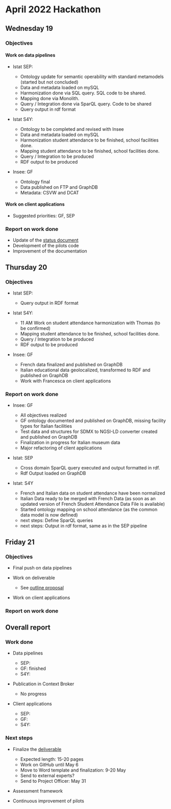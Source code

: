 # April 2022 Hackathon

## Wednesday 19

### Objectives

#### Work on data pipelines

* Istat SEP:
  * Ontology update for semantic operability with standard metamodels (started but not concluded)
  * Data and metadata loaded on mySQL
  * Harmonization done via SQL query. SQL code to be shared.
  * Mapping done via Monolith. 
  * Query / Integration done via SparQL query. Code to be shared
  * Query output in rdf format 

* Istat S4Y:
  * Ontology to be completed and revised with Insee
  * Data and metadata loaded on mySQL
  * Harmonization student attendance to be finished, school facilities done.
  * Mapping student attendance to be finished, school facilities done.
  * Query / Integration to be produced
  * RDF output to be produced

* Insee: GF
  * Ontology final
  * Data published on FTP and GraphDB
  * Metadata: CSVW and DCAT

#### Work on client applications

* Suggested priorities: GF, SEP

### Report on work done

* Update of the [status document](../pilots/status.md)
* Development of the pilots code
* Improvement of the documentation


## Thursday 20

### Objectives

* Istat SEP:
  * Query output in RDF format 

* Istat S4Y:
  * 11 AM Work on student attendance harmonization with Thomas (to be confirmed)
  * Mapping student attendance to be finished, school facilities done.
  * Query / Integration to be produced
  * RDF output to be produced

* Insee: GF
  * French data finalized and published on GraphDB
  * Italian educational data geolocalized, transformed to RDF and published on GraphDB
  * Work with Francesca on client applications

### Report on work done

* Insee: GF
  * All objectives realized
  * GF ontology documented and published on GraphDB, missing facility types for Italian facilities
  * Test data and structures for SDMX to NGSI-LD converter created and published on GraphDB
  * Finalization in progress for Italian museum data
  * Major refactoring of client applications

* Istat: SEP
  * Cross domain SparQL query executed and output formatted in rdf.
  * Rdf Output loaded on GraphDB

* Istat: S4Y
  * French and Italian data on student attendance have been normalized
  * Italian Data ready to be merged with French Data (as soon as an updated version of French Student Attendance Data File is available)
  * Started ontology mapping on school attendance (as the common data model is now defined)
  * next steps: Define SparQL queries
  * next steps: Output in rdf format, same as in the SEP pipeline

## Friday 21

### Objectives

* Final push on data pipelines

* Work on deliverable
  * See [outline proposal](../pilots/deliverable.md)

* Work on client applications


### Report on work done


## Overall report

### Work done

* Data pipelines
  * SEP: 
  * GF: finished
  * S4Y:

* Publication in Context Broker
  * No progress

* Client applications
  * SEP: 
  * GF:
  * S4Y:

### Next steps

* Finalize the [deliverable](../pilots/deliverable.md)
  * Expected length: 15-20 pages
  * Work on GitHub until May 6
  * Move to Word template and finalization: 9-20 May
  * Send to external experts?
  * Send to Project Officer: May 31

* Assessment framework
* Continuous improvement of pilots